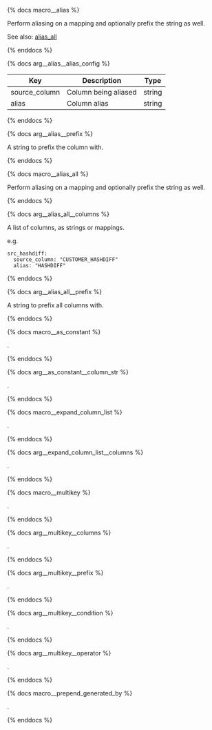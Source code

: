 {% docs macro__alias %}

Perform aliasing on a mapping and optionally prefix the string as well.



See also:
[alias_all](#!/macro/macro.dbtvault.alias_all)

{% enddocs %}


{% docs arg__alias__alias_config %}
                                                
| Key           | Description          | Type   |
| ------------- | -------------------- | ------ |
| source_column | Column being aliased | string |
| alias         | Column alias         | string |
 
{% enddocs %}


{% docs arg__alias__prefix %}

A string to prefix the column with.
 
{% enddocs %}




{% docs macro__alias_all %}

Perform aliasing on a mapping and optionally prefix the string as well.
 
{% enddocs %}


{% docs arg__alias_all__columns %}

A list of columns, as strings or mappings.

e.g.

```
src_hashdiff: 
  source_column: "CUSTOMER_HASHDIFF"
  alias: "HASHDIFF"
```

{% enddocs %}

{% docs arg__alias_all__prefix %}

A string to prefix all columns with.

{% enddocs %}




{% docs macro__as_constant %}

.

{% enddocs %}


{% docs arg__as_constant__column_str %}

.
 
{% enddocs %}




{% docs macro__expand_column_list %}

.
 
{% enddocs %}


{% docs arg__expand_column_list__columns %}

.
 
{% enddocs %}




{% docs macro__multikey %}

. 

{% enddocs %}


{% docs arg__multikey__columns %}

. 

{% enddocs %}


{% docs arg__multikey__prefix %}

. 

{% enddocs %}


{% docs arg__multikey__condition %}

. 

{% enddocs %}


{% docs arg__multikey__operator %}

. 

{% enddocs %}




{% docs macro__prepend_generated_by %}

. 

{% enddocs %}